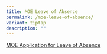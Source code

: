```yaml
---
title: MOE Leave of Absence
permalink: /moe-leave-of-absence/
variant: tiptap
description: ""
---
```

<p><a href="https://form.gov.sg/Application for Leave of Absence(LOA)" rel="noopener nofollow" target="_blank">MOE Application for Leave of Absence</a>
</p>